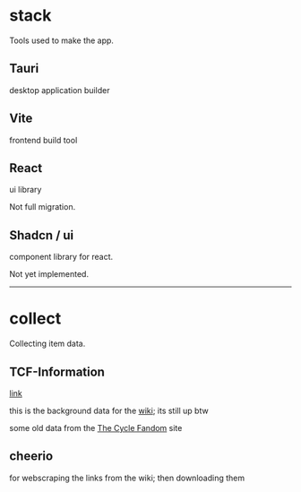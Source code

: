 # stack
Tools used to make the app.
## Tauri
desktop application builder
## Vite
frontend build tool
## React
ui library

Not full migration.
## Shadcn / ui
component library for react.

Not yet implemented.

---
# collect
Collecting item data.
## TCF-Information
[link](https://github.com/TCF-Wiki/TCF-Information)

this is the background data for the [wiki](https://thecyclefrontier.wiki/); its still up btw

some old data from the [The Cycle Fandom](https://thecyclefrontier.fandom.com/wiki/The_Cycle_Wiki) site
## cheerio
for webscraping the links from the wiki; then downloading them
